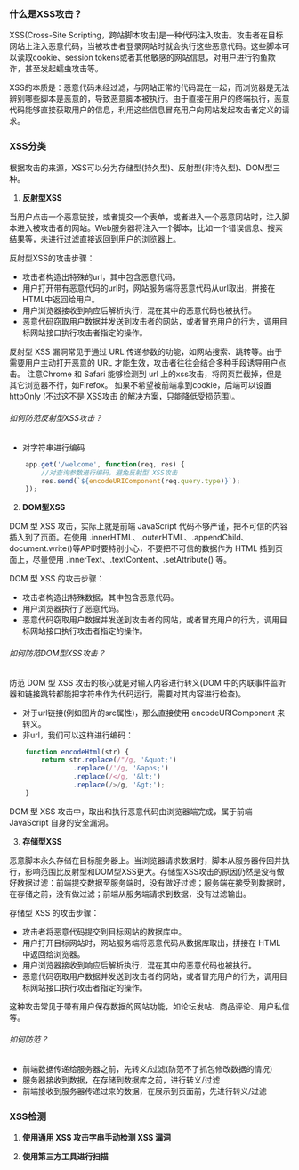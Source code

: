 ### 什么是XSS攻击？

XSS(Cross-Site Scripting，跨站脚本攻击)是一种代码注入攻击。攻击者在目标网站上注入恶意代码，当被攻击者登录网站时就会执行这些恶意代码。这些脚本可以读取cookie、session tokens或者其他敏感的网站信息，对用户进行钓鱼欺诈，甚至发起蠕虫攻击等。

XSS的本质是：恶意代码未经过滤，与网站正常的代码混在一起，而浏览器是无法辨别哪些脚本是恶意的，导致恶意脚本被执行。由于直接在用户的终端执行，恶意代码能够直接获取用户的信息，利用这些信息冒充用户向网站发起攻击者定义的请求。

### XSS分类

根据攻击的来源，XSS可以分为存储型(持久型)、反射型(非持久型)、DOM型三种。

1. **反射型XSS**

当用户点击一个恶意链接，或者提交一个表单，或者进入一个恶意网站时，注入脚本进入被攻击者的网站。Web服务器将注入一个脚本，比如一个错误信息、搜索结果等，未进行过滤直接返回到用户的浏览器上。

反射型XSS的攻击步骤：

- 攻击者构造出特殊的url，其中包含恶意代码。
- 用户打开带有恶意代码的url时，网站服务端将恶意代码从url取出，拼接在HTML中返回给用户。
- 用户浏览器接收到响应后解析执行，混在其中的恶意代码也被执行。
- 恶意代码窃取用户数据并发送到攻击者的网站，或者冒充用户的行为，调用目标网站接口执行攻击者指定的操作。

反射型 XSS 漏洞常见于通过 URL 传递参数的功能，如网站搜索、跳转等。由于需要用户主动打开恶意的 URL 才能生效，攻击者往往会结合多种手段诱导用户点击。
注意Chrome 和 Safari 能够检测到 url 上的xss攻击，将网页拦截掉，但是其它浏览器不行，如Firefox。
如果不希望被前端拿到cookie，后端可以设置 httpOnly (不过这不是 XSS攻击 的解决方案，只能降低受损范围)。

###### 如何防范反射型XSS攻击？

- 对字符串进行编码

```javascript
    app.get('/welcome', function(req, res) {
        //对查询参数进行编码，避免反射型 XSS攻击
        res.send(`${encodeURIComponent(req.query.type)}`); 
    });
```

2. **DOM型XSS**

DOM 型 XSS 攻击，实际上就是前端 JavaScript 代码不够严谨，把不可信的内容插入到了页面。在使用 .innerHTML、.outerHTML、.appendChild、document.write()等API时要特别小心，不要把不可信的数据作为 HTML 插到页面上，尽量使用 .innerText、.textContent、.setAttribute() 等。

DOM 型 XSS 的攻击步骤：

- 攻击者构造出特殊数据，其中包含恶意代码。
- 用户浏览器执行了恶意代码。
- 恶意代码窃取用户数据并发送到攻击者的网站，或者冒充用户的行为，调用目标网站接口执行攻击者指定的操作。

###### 如何防范DOM型XSS攻击？

防范 DOM 型 XSS 攻击的核心就是对输入内容进行转义(DOM 中的内联事件监听器和链接跳转都能把字符串作为代码运行，需要对其内容进行检查)。

- 对于url链接(例如图片的src属性)，那么直接使用 encodeURIComponent 来转义。
- 非url，我们可以这样进行编码：
```javascript
    function encodeHtml(str) {
        return str.replace(/"/g, '&quot;')
                .replace(/'/g, '&apos;')
                .replace(/</g, '&lt;')
                .replace(/>/g, '&gt;');
    }
```

DOM 型 XSS 攻击中，取出和执行恶意代码由浏览器端完成，属于前端 JavaScript 自身的安全漏洞。

3. **存储型XSS**

恶意脚本永久存储在目标服务器上。当浏览器请求数据时，脚本从服务器传回并执行，影响范围比反射型和DOM型XSS更大。存储型XSS攻击的原因仍然是没有做好数据过滤：前端提交数据至服务端时，没有做好过滤；服务端在接受到数据时，在存储之前，没有做过滤；前端从服务端请求到数据，没有过滤输出。

存储型 XSS 的攻击步骤：

- 攻击者将恶意代码提交到目标网站的数据库中。
- 用户打开目标网站时，网站服务端将恶意代码从数据库取出，拼接在 HTML 中返回给浏览器。
- 用户浏览器接收到响应后解析执行，混在其中的恶意代码也被执行。
- 恶意代码窃取用户数据并发送到攻击者的网站，或者冒充用户的行为，调用目标网站接口执行攻击者指定的操作。

这种攻击常见于带有用户保存数据的网站功能，如论坛发帖、商品评论、用户私信等。

###### 如何防范？

- 前端数据传递给服务器之前，先转义/过滤(防范不了抓包修改数据的情况)
- 服务器接收到数据，在存储到数据库之前，进行转义/过滤
- 前端接收到服务器传递过来的数据，在展示到页面前，先进行转义/过滤

### XSS检测

1. **使用通用 XSS 攻击字串手动检测 XSS 漏洞**

2. **使用第三方工具进行扫描**